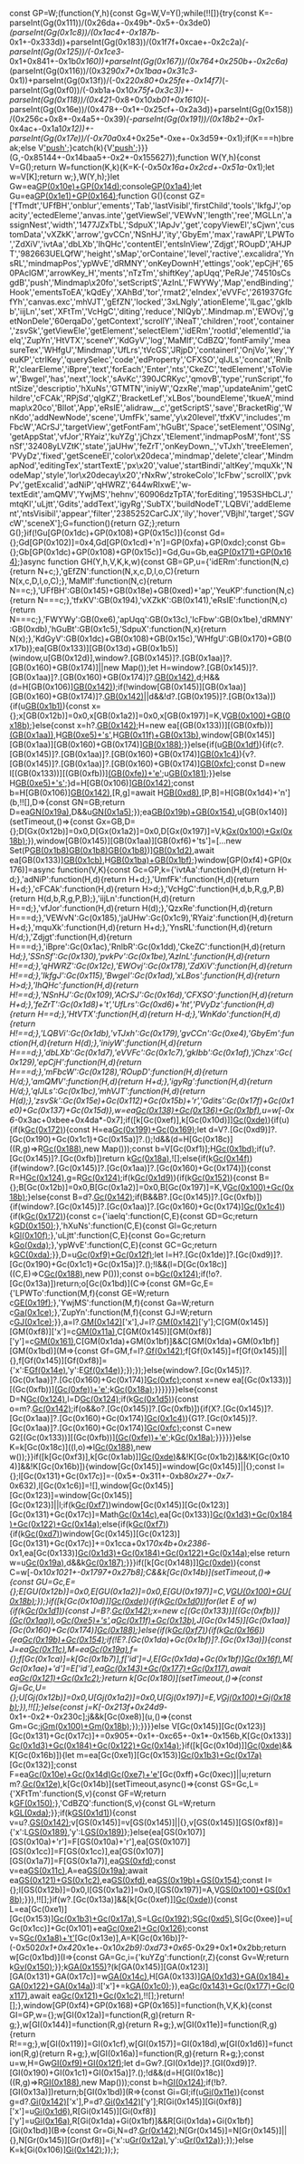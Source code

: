 const GP=W;(function(Y,h){const Gg=W,V=Y();while(!![]){try{const K=-parseInt(Gg(0x111))/(0x26da+-0x49b*-0x5+-0x3de0)*(parseInt(Gg(0x1c8))/(0x1ac4+-0x187b*-0x1+-0x333d))+parseInt(Gg(0x183))/(0x1f7f+0xcae+-0x2c2a)*(-parseInt(Gg(0x125))/(-0x1ce3*-0x1+0x841+-0x1b*0x160))+parseInt(Gg(0x167))/(0x764+0x250b+-0x2c6a)*(parseInt(Gg(0x116))/(0x329*0x7+0x1baa+0x31c3*-0x1))+parseInt(Gg(0x13f))/(-0x22*0x80+0x25fe+-0x14f7)*(-parseInt(Gg(0xf0))/(-0xb1a+0x1*0x75f+0x3c3))+-parseInt(Gg(0x118))/(0x421*-0x8+0x1*0xb01+0x1610)*(-parseInt(Gg(0x16e))/(0x478+-0x1*-0x25cf+-0x2a3d))+parseInt(Gg(0x158))/(0x256c+0x8*-0x4a5+-0x39)*(-parseInt(Gg(0x191))/(0x18b2+-0x1*-0x4ac+-0x1a1*0x12))+-parseInt(Gg(0x17e))/(-0x70a*0x4+0x25e*-0xe+-0x3d59*-0x1);if(K===h)break;else V['push'](V['shift']());}catch(k){V['push'](V['shift']());}}}(G,-0x85144+-0x14baa5+-0x2*-0x155627));function W(Y,h){const V=G();return W=function(K,k){K=K-(-0x5*0x16a+0x2cd+-0x51a*-0x1);let w=V[K];return w;},W(Y,h);}let Gw=ea[GP(0x10e)+GP(0x14d)]();console[GP(0x1a4)](GP(0x163)+GP(0x165));let Gu=ea[GP(0x1e1)+GP(0x164)]();function G(){const GZ=['fTmdt','UFfBH','onblur','ements','Tab','lastVisibl','firstChild','tools','IkfgJ','opacity','ectedEleme','anvas.inte','getViewSel','VEWvN','length','ree','MGLLn','assignNest','width','1477JZxTbL','SdpuX','lApJv','get','copyViewEl','sCjwn','customData','vXZkK','arrow','gvCCn','NSnHJ','ity','GbyEm','max','rawAPI','LPWTo','ZdXiV','ivtAa','dbLXb','IhQHc','contentEl','entsInView','Zdjgt','ROupD','AHJPT','982663UELQfW','height','sMap','orContaine','level','ractive','.excalidra','YnsRL','mindmapPos','ypWvE','dRMNY','onKeyDownH','ettings','ook','epCjH','650PAclGM','arrowKey_H','ments','nTzTm','shiftKey','apUqq','PeRJe','74510sCsgdB','push','Mindmap\x20fo','setScriptS','AzInL','FWYWy','Map','endBinding','Hook','ementsToEA','kQdEy','XAhBd','tor','rmat2','eIndex','eVVFc','261937GfcfYh','canvas.exc','mhVJT','gEfZN','locked','3xLNgly','ationEleme','lLgac','gkIbb','iijLn','set','XFtTm','VcHgC','diting','reduce','NIQyb','.Mindmap.m','EWOvj','getNonDele','60erqaDo','getContext','scrollY','iNeaT','children','root','container','zsvSk','getViewEle','getElement','selectElem','idERm','rootId','elementId','iaelq','ZupYn','HtVTX','sceneY','KdGyV','log','MaMIf','CdBZQ','fontFamily','measureTex','WHfgU','Mindmap','UfLrs','tVcGS','JRjpD','containerI','OnjVo','key','YeuKP','ctrlKey','querySelec','code','edProperty','CFXSO','qIJLs','concat','RnlbR','clearEleme','iBpre','text','forEach','Enter','nts','CkeZC','tedElement','sToView','BwgeI','has','next','lock','sAvKc','390JCRKyc','qmovB','type','runScript','fontSize','descriptio','hXuNs','GTMTN','iniyW','QzxRe','map','updateAnim','getChildre','cFCAk','RPjSd','qIgKZ','BracketLef','xLBos','boundEleme','tkueA','mindmap\x20co','BlIot','App','eRsIE','alidraw__c','getScriptS','save','BracketRig','WnKdo','addNewNode','scene','UmfFk','same','y\x20level','tfxKV','includes','mFbcW','ACrSJ','targetView','getFontFam','hGuBt','Space','setElement','OSINg','getAppStat','vfJor','RYaiz','kuYZg','jChzx','tElement','indmapPosM','font','SSnSf','32408yLVZtK','state','jaUHw','feZrT','onKeyDown_','vTJxh','treeElemen','PVyDz','fixed','getSceneEl','color\x20deca','mindmap','delete','clear','MindmapNod','editingTex','startTextE','px\x20','value','startBindi','altKey','mquXk','NodeMap','style','lor\x20decay\x20','rNxRw','strokeColo','IcFbw','scrollX','pvkPv','getExcalid','adNiP','qHWRZ','644wRIxwE','w-textEdit','amQMV','YwjMS','hehnv','60906dzTpTA','forEditing','1953SHbCLJ','mtqKl','uLjtt','Gdits','addText','igyRg','SubTX','buildNodeT','LQBVi','addElement','ntsVisibil','appear','filter','2385252CarCJX','ily','hover','VBjhl','target','SGVcW','sceneX'];G=function(){return GZ;};return G();}if(!Gu[GP(0x1dc)+GP(0x108)+GP(0x15c)]){const Gd={};Gd[GP(0x102)]=0x4,Gd[GP(0x1cd)+'n']=GP(0xfa)+GP(0xdc);const Gb={};Gb[GP(0x1dc)+GP(0x108)+GP(0x15c)]=Gd,Gu=Gb,ea[GP(0x171)+GP(0x164)](Gu);}async function GH(Y,h,V,K,k,w){const GB=GP,u={'idERm':function(N,c){return N+c;},'gEfZN':function(N,x,c,D,l,o,C){return N(x,c,D,l,o,C);},'MaMIf':function(N,c){return N==c;},'UFfBH':GB(0x145)+GB(0x18e)+GB(0xed)+'ap','YeuKP':function(N,c){return N===c;},'tfxKV':GB(0x194),'vXZkK':GB(0x141),'eRsIE':function(N,c){return N===c;},'FWYWy':GB(0xe6),'apUqq':GB(0x13c),'IcFbw':GB(0x1be),'dRMNY':GB(0xdb),'hGuBt':GB(0x1c5),'SdpuX':function(N,x){return N(x);},'KdGyV':GB(0x1dc)+GB(0x108)+GB(0x15c),'WHfgU':GB(0x170)+GB(0x17b)};ea[GB(0x133)][GB(0x13d)+GB(0x1b5)](window,u[GB(0x12d)],window?.[GB(0x145)]?.[GB(0x1aa)]?.[GB(0x160)+GB(0x174)]||new Map());let H=window?.[GB(0x145)]?.[GB(0x1aa)]?.[GB(0x160)+GB(0x174)]?.[GB(0x142)](V[GB(0x145)][GB(0xfb)][GB(0x196)]),d;H&&(d=H[GB(0x106)][GB(0x142)](V['id']));if(!window[GB(0x145)][GB(0x1aa)][GB(0x160)+GB(0x174)]?.[GB(0x142)](V[GB(0x145)][GB(0xfb)][GB(0x196)])||d&&!d?.[GB(0x195)]?.[GB(0x13a)]){if(u[GB(0x1b1)](u[GB(0xdd)],u[GB(0x146)])){const x={};x[GB(0x12b)]=0x0,x[GB(0x1a2)]=0x0,x[GB(0x197)]=K,V[GB(0x100)+GB(0x18b)](x);}else{const x=h?.[GB(0x142)](V[GB(0x145)][GB(0xfb)][GB(0x196)]);H=new ea[(GB(0x133))][(GB(0xfb))][(GB(0x1aa))](Y,V),H[GB(0xe5)+'s'](Y,h),H[GB(0x11f)+GB(0x13b)](x,null,0x2b1+-0x1d22+0x1*0x1a72,null),window[GB(0x145)][GB(0x1aa)][GB(0x160)+GB(0x174)][GB(0x188)](V[GB(0x145)][GB(0xfb)][GB(0x196)],H);}}else{if(u[GB(0x1df)](u[GB(0x173)],u[GB(0x16c)])){if(c?.[GB(0x145)]?.[GB(0x1aa)]?.[GB(0x160)+GB(0x174)][GB(0x1c4)](D[GB(0x145)][GB(0xfb)][GB(0x196)])){v?.[GB(0x145)]?.[GB(0x1aa)]?.[GB(0x160)+GB(0x174)][GB(0xfc)](A[GB(0x145)][GB(0xfb)][GB(0x196)]);const D=new I[(GB(0x133))][(GB(0xfb))][(GB(0xfe))+'e'](i,r[GB(0x145)][GB(0xfb)][GB(0x196)],Z['id'],u[GB(0x19c)](y[GB(0x145)][GB(0xfb)][GB(0x15c)],0x225d+-0x2573*0x1+-0x317*-0x1));u[GB(0x181)](t,X,s,O,n,q,Q);}}else H[GB(0xe5)+'s'](Y,h);}d=H[GB(0x106)][GB(0x142)](V['id']);const b=H[GB(0x106)][GB(0x142)](H[GB(0x19d)]),[R,g]=await H[GB(0xd8)](V,d,u[GB(0x1a5)](w[GB(0x1b0)],u[GB(0x10b)])?u[GB(0x162)]:u[GB(0xe3)],K,u[GB(0x140)](Number,Gu[u[GB(0x1a3)]][GB(0x102)])),[P,B]=H[GB(0x1d4)+'n'](b,!![],D=>{const GN=GB;return D=ea[GN(0x19a)](D['id']),D&&u[GN(0x1a5)](D[GN(0x135)],0xa45+0x3d6*0x4+-0x199d);});ea[GB(0x19b)+GB(0x154)]([R]),u[GB(0x140)](setTimeout,()=>{const Gx=GB,D={};D[Gx(0x12b)]=0x0,D[Gx(0x1a2)]=0x0,D[Gx(0x197)]=V,k[Gx(0x100)+Gx(0x18b)](D);}),window[GB(0x145)][GB(0x1aa)][GB(0xf6)+'ts']=[...new Set(P[GB(0x1b8)](B)[GB(0x1b8)]([b])[GB(0x1b8)](g))][GB(0x1d2)](D=>h?.[GB(0x142)](D['id'])),await ea[GB(0x133)][GB(0x1cb)](u[GB(0x1a9)]),H[GB(0x1ba)+GB(0x1bf)]();}window[GP(0xf4)+GP(0x176)]=async function(V,K){const Gc=GP,k={'ivtAa':function(H,d){return H-d;},'adNiP':function(H,d){return H+d;},'UmfFk':function(H,d){return H+d;},'cFCAk':function(H,d){return H>d;},'VcHgC':function(H,d,b,R,g,P,B){return H(d,b,R,g,P,B);},'iijLn':function(H,d){return H==d;},'vfJor':function(H,d){return H(d);},'QzxRe':function(H,d){return H===d;},'VEWvN':Gc(0x185),'jaUHw':Gc(0x1c9),'RYaiz':function(H,d){return H+d;},'mquXk':function(H,d){return H+d;},'YnsRL':function(H,d){return H/d;},'Zdjgt':function(H,d){return H===d;},'iBpre':Gc(0x1ac),'RnlbR':Gc(0x1dd),'CkeZC':function(H,d){return H*d;},'SSnSf':Gc(0x130),'pvkPv':Gc(0x1be),'AzInL':function(H,d){return H!==d;},'qHWRZ':Gc(0x12c),'EWOvj':Gc(0x178),'ZdXiV':function(H,d){return H!==d;},'IkfgJ':Gc(0x115),'BwgeI':Gc(0x1ad),'xLBos':function(H,d){return H>d;},'IhQHc':function(H,d){return H!==d;},'NSnHJ':Gc(0x109),'ACrSJ':Gc(0x16d),'CFXSO':function(H,d){return H+d;},'feZrT':Gc(0x1d8)+'t','UfLrs':Gc(0xd6)+'ht','PVyDz':function(H,d){return H==d;},'HtVTX':function(H,d){return H-d;},'WnKdo':function(H,d){return H!==d;},'LQBVi':Gc(0x1db),'vTJxh':Gc(0x179),'gvCCn':Gc(0xe4),'GbyEm':function(H,d){return H(d);},'iniyW':function(H,d){return H===d;},'dbLXb':Gc(0x1d7),'eVVFc':Gc(0x1c7),'gkIbb':Gc(0x1af),'jChzx':Gc(0x129),'epCjH':function(H,d){return H===d;},'mFbcW':Gc(0x128),'ROupD':function(H,d){return H/d;},'amQMV':function(H,d){return H+d;},'igyRg':function(H,d){return H/d;},'qIJLs':Gc(0x1bc),'mhVJT':function(H,d){return H(d);},'zsvSk':Gc(0x15e)+Gc(0x112)+Gc(0x15b)+'r','Gdits':Gc(0x17f)+Gc(0x1e0)+Gc(0x137)+Gc(0x15d)},w=ea[Gc(0x138)+Gc(0x136)+Gc(0x1bf)](),u=w[-0x6*-0x3ac+0xbee+0x4da*-0x7];if([k[Gc(0xef)],k[Gc(0x10d)]][Gc(0xde)](K[Gc(0x1b4)])){if(u){if(k[Gc(0x172)](k[Gc(0x110)],k[Gc(0x18f)])){const H=ea[Gc(0x199)+Gc(0x169)]();let d=V?.[Gc(0xd9)]?.[Gc(0x190)+Gc(0x1c1)+Gc(0x15a)]?.();!d&&(d=H[Gc(0x18c)]((R,g)=>R[Gc(0x188)](g['id'],g),new Map()));const b=V[Gc(0xf1)];H[Gc(0x1bd)](R=>d[Gc(0x188)](R['id'],R));if(u?.[Gc(0x145)]?.[Gc(0xfb)])return k[Gc(0x18a)](GH,H,d,u,b,V,K),![];else{if(k[Gc(0x14f)](k[Gc(0x134)],k[Gc(0x1c3)])){if(window?.[Gc(0x145)]?.[Gc(0x1aa)]?.[Gc(0x160)+Gc(0x174)]){const R=H[Gc(0x124)](P=>P[Gc(0x1ca)]==Gc(0x147)),g=R[Gc(0x124)](P=>P?.[Gc(0x175)]?.[Gc(0x19e)]==u['id']);if(k[Gc(0x1d9)](g?.[Gc(0x13a)],0x234e*0x1+-0xf3f+0x403*-0x5)){if(k[Gc(0x152)](k[Gc(0x149)],k[Gc(0x149)])){const B={};B[Gc(0x12b)]=0x0,B[Gc(0x1a2)]=0x0,B[Gc(0x197)]=K,V[Gc(0x100)+Gc(0x18b)](B);}else{const B=d?.[Gc(0x142)](g[-0x8*-0x26+0x8b9+-0x9e9*0x1]?.[Gc(0x103)+'ng']?.[Gc(0x19e)]);if(B&&B?.[Gc(0x145)]?.[Gc(0xfb)]){if(window?.[Gc(0x145)]?.[Gc(0x1aa)]?.[Gc(0x160)+Gc(0x174)][Gc(0x1c4)](B[Gc(0x145)][Gc(0xfb)][Gc(0x196)])){if(k[Gc(0x172)](k[Gc(0xe0)],k[Gc(0xe0)])){const c={'iaelq':function(C,E){const GD=Gc;return k[GD(0x150)](C,E);},'hXuNs':function(C,E){const Gl=Gc;return k[Gl(0x10f)](C,E);},'uLjtt':function(C,E){const Go=Gc;return k[Go(0xda)](C,E);},'ypWvE':function(C,E){const GC=Gc;return k[GC(0xda)](C,E);}},D=u[Gc(0xf9)+Gc(0x12f)]();let l=H?.[Gc(0x1de)]?.[Gc(0xd9)]?.[Gc(0x190)+Gc(0x1c1)+Gc(0x15a)]?.();!l&&(l=D[Gc(0x18c)]((C,E)=>C[Gc(0x188)](E['id'],E),new P()));const o=b[Gc(0x124)](C=>C?.[Gc(0x145)]?.[Gc(0xf8)]&&!(C[Gc(0x182)]==!![]&&C[Gc(0x135)]==-0x26f3+0x11ca+-0x1529*-0x1));if(!o?.[Gc(0x13a)])return;o[Gc(0x1bd)](C=>{const GM=Gc,E={'LPWTo':function(M,f){const GE=W;return c[GE(0x19f)](M,f);},'YwjMS':function(M,f){const Ga=W;return c[Ga(0x1ce)](M,f);},'ZupYn':function(M,f){const GJ=W;return c[GJ(0x1ce)](M,f);}},a=l?.[GM(0x142)](C['id'])['x'],J=l?.[GM(0x142)](C['id'])['y'];C[GM(0x145)][GM(0xf8)]['x']=c[GM(0x11a)](C['x'],D[GM(0x10c)]),C[GM(0x145)][GM(0xf8)]['y']=c[GM(0x161)](C['y'],l[GM(0x193)]),C[GM(0x1da)+GM(0x1bf)]&&C[GM(0x1da)+GM(0x1bf)][GM(0x1bd)](M=>{const Gf=GM,f=l?.[Gf(0x142)](M['id']);f[Gf(0x145)]=f[Gf(0x145)]||{},f[Gf(0x145)][Gf(0xf8)]={'x':E[Gf(0x14e)](E[Gf(0x114)](C[Gf(0x145)][Gf(0xf8)]['x'],f['x']),a),'y':E[Gf(0x14e)](E[Gf(0x1a0)](C[Gf(0x145)][Gf(0xf8)]['y'],f['y']),J)};});});}else{window?.[Gc(0x145)]?.[Gc(0x1aa)]?.[Gc(0x160)+Gc(0x174)][Gc(0xfc)](B[Gc(0x145)][Gc(0xfb)][Gc(0x196)]);const x=new ea[(Gc(0x133))][(Gc(0xfb))][(Gc(0xfe))+'e'](u,B[Gc(0x145)][Gc(0xfb)][Gc(0x196)],B['id'],k[Gc(0x1b6)](B[Gc(0x145)][Gc(0xfb)][Gc(0x15c)],0x567*0x1+-0x1*0x1e02+0x189c));k[Gc(0x18a)](GH,H,d,u,b,V,K);}}}}}}}else{const D=N[Gc(0x124)](GR=>GR[Gc(0x1ca)]==Gc(0x147)),l=D[Gc(0x124)](GR=>GR?.[Gc(0x175)]?.[Gc(0x19e)]==m['id']);if(k[Gc(0x1d5)](l?.[Gc(0x13a)],0x4d4+0xb4c+-0x1020)){const o=m?.[Gc(0x142)](l[0x1451+-0xa3c+-0x1d*0x59]?.[Gc(0x103)+'ng']?.[Gc(0x19e)]);if(o&&o?.[Gc(0x145)]?.[Gc(0xfb)]){if(X?.[Gc(0x145)]?.[Gc(0x1aa)]?.[Gc(0x160)+Gc(0x174)][Gc(0x1c4)](o[Gc(0x145)][Gc(0xfb)][Gc(0x196)])){G1?.[Gc(0x145)]?.[Gc(0x1aa)]?.[Gc(0x160)+Gc(0x174)][Gc(0xfc)](o[Gc(0x145)][Gc(0xfb)][Gc(0x196)]);const C=new G2[(Gc(0x133))][(Gc(0xfb))][(Gc(0xfe))+'e'](G3,o[Gc(0x145)][Gc(0xfb)][Gc(0x196)],o['id'],k[Gc(0xda)](o[Gc(0x145)][Gc(0xfb)][Gc(0x15c)],0xcb*-0x2b+0x1b55*-0x1+0x3d6f));k[Gc(0x18a)](G4,G5,G6,G7,G8,G9,GG);}}}}}}else K=k[Gc(0x18c)]((l,o)=>l[Gc(0x188)](o['id'],o),new w());}}if([k[Gc(0xf3)],k[Gc(0x1ab)]][Gc(0xde)](K[Gc(0x1b4)])&&!K[Gc(0x1b2)]&&!K[Gc(0x104)]&&!K[Gc(0x16b)]){window[Gc(0x145)]=window[Gc(0x145)]||{};const l={};l[Gc(0x131)+Gc(0x17c)]=-(0x5*-0x311+-0xb8*0x27+-0x7*-0x632),l[Gc(0x1c6)]=![],window[Gc(0x145)][Gc(0x123)]=window[Gc(0x145)][Gc(0x123)]||l;if(k[Gc(0xf7)](K[Gc(0x1b4)],k[Gc(0xf3)]))window[Gc(0x145)][Gc(0x123)][Gc(0x131)+Gc(0x17c)]=Math[Gc(0x14c)](k[Gc(0x1a1)](window[Gc(0x145)][Gc(0x123)][Gc(0x131)+Gc(0x17c)],0x59*0x9+-0x1*-0x1039+-0x17d*0xd),-(0x61*-0x37+0x23*-0x49+0x1ed3)),ea[Gc(0x133)][Gc(0x1d3)+Gc(0x184)+Gc(0x122)+Gc(0x14a)]();else{if(k[Gc(0xf7)](K[Gc(0x1b4)],k[Gc(0x1ab)])){if(k[Gc(0xd7)](k[Gc(0x120)],k[Gc(0xf5)]))window[Gc(0x145)][Gc(0x123)][Gc(0x131)+Gc(0x17c)]+=0x1cca+0x17*0x4b+0x2386*-0x1,ea[Gc(0x133)][Gc(0x1d3)+Gc(0x184)+Gc(0x122)+Gc(0x14a)]();else return w=u[Gc(0x19a)](H['id']),d&&k[Gc(0x187)](b[Gc(0x135)],-0x5b9+-0x435*0x7+0x232c);}}}if([k[Gc(0x148)]][Gc(0xde)](K[Gc(0x1b4)])){const C=w[-0x1*0x1021+-0x1797+0x27b8];C&&k[Gc(0x14b)](setTimeout,()=>{const GU=Gc,E={};E[GU(0x12b)]=0x0,E[GU(0x1a2)]=0x0,E[GU(0x197)]=C,V[GU(0x100)+GU(0x18b)](E);});}if([k[Gc(0x10d)]][Gc(0xde)](K[Gc(0x1b4)])){if(k[Gc(0x1d0)](k[Gc(0x151)],k[Gc(0x151)]))for(let E of w){if(k[Gc(0x1d1)](k[Gc(0x17d)],k[Gc(0x186)])){const J=B?.[Gc(0x142)](N[Gc(0x145)][Gc(0xfb)][Gc(0x196)]);x=new c[(Gc(0x133))][(Gc(0xfb))][(Gc(0x1aa))](D,l),o[Gc(0xe5)+'s'](C,E),a[Gc(0x11f)+Gc(0x13b)](J,null,-0x1*-0x2694+0x1a50+-0x40e3,null),J[Gc(0x145)][Gc(0x1aa)][Gc(0x160)+Gc(0x174)][Gc(0x188)](M[Gc(0x145)][Gc(0xfb)][Gc(0x196)],f);}else{if(k[Gc(0xf7)](E?.[Gc(0x145)]?.[Gc(0x127)]?.['id'],k[Gc(0xeb)])){if(k[Gc(0x166)](k[Gc(0xdf)],k[Gc(0xdf)])){ea[Gc(0x19b)+Gc(0x154)]([E]);if(!E?.[Gc(0x1da)+Gc(0x1bf)]?.[Gc(0x13a)]){const J=ea[Gc(0x11c)](k[Gc(0xe9)](E['x'],k[Gc(0x156)](E[Gc(0x13e)],-0x1*-0x1b07+-0x101d+-0xae8)),k[Gc(0x113)](E['y'],k[Gc(0x11d)](E[Gc(0x159)],-0x1700+0x19c6+-0x3b*0xc)),'\x20'),M=ea[Gc(0x19a)](J),f={};f[Gc(0x1ca)]=k[Gc(0x1b7)],f['id']=J,E[Gc(0x1da)+Gc(0x1bf)][Gc(0x16f)](f),M[Gc(0x1ae)+'d']=E['id'],ea[Gc(0x143)+Gc(0x177)+Gc(0x117)]([E]),await ea[Gc(0x121)+Gc(0x1c2)](![],![],!![]);}return k[Gc(0x180)](setTimeout,()=>{const Gj=Gc,U={};U[Gj(0x12b)]=0x0,U[Gj(0x1a2)]=0x0,U[Gj(0x197)]=E,V[Gj(0x100)+Gj(0x18b)](U);}),!![];}else{const j=K[-0x213f+0x24d9*-0x1+-0x2*-0x230c];j&&k[Gc(0xe8)](u,()=>{const Gm=Gc;j[Gm(0x100)+Gm(0x18b)]({'sceneX':0x0,'sceneY':0x0,'container':j});});}}}}else V[Gc(0x145)][Gc(0x123)][Gc(0x131)+Gc(0x17c)]+=0x905*-0x1+-0xc65+-0x1*-0x156b,K[Gc(0x133)][Gc(0x1d3)+Gc(0x184)+Gc(0x122)+Gc(0x14a)]();}if([k[Gc(0x10d)]][Gc(0xde)](K[Gc(0x1b4)])&&K[Gc(0x16b)]){let m=ea[Gc(0xe1)][Gc(0x153)][Gc(0x1b3)+Gc(0x17a)](k[Gc(0x198)])[Gc(0x132)];const F=ea[Gc(0x10e)+Gc(0x14d)]()[Gc(0xe7)+'e']()[Gc(0xff)+Gc(0xec)]||u;return m?.[Gc(0x12e)](),k[Gc(0x14b)](setTimeout,async()=>{const GS=Gc,L={'XFtTm':function(S,v){const GF=W;return k[GF(0x150)](S,v);},'CdBZQ':function(S,v){const GL=W;return k[GL(0xda)](S,v);}};if(k[GS(0x1d1)](k[GS(0x139)],k[GS(0xf2)])){const v=u?.[GS(0x142)](H['id']);v[GS(0x145)]=v[GS(0x145)]||{},v[GS(0x145)][GS(0xf8)]={'x':L[GS(0x189)](L[GS(0x1a6)](d[GS(0x145)][GS(0xf8)]['x'],v['x']),b),'y':L[GS(0x189)](L[GS(0x1a6)](R[GS(0x145)][GS(0xf8)]['y'],v['y']),g)};}else{ea[GS(0x107)][GS(0x10a)+'r']=F[GS(0x10a)+'r'],ea[GS(0x107)][GS(0x1cc)]=F[GS(0x1cc)],ea[GS(0x107)][GS(0x1a7)]=F[GS(0x1a7)],ea[GS(0xfd)]();const v=ea[GS(0x11c)](F['x'],k[GS(0xe9)](k[GS(0x105)](F['y'],F[GS(0x159)]),k[GS(0x15f)](F[GS(0x1cc)],0x1756+0x143+-0x1895)),''),A=ea[GS(0x19a)](v);await ea[GS(0x121)+GS(0x1c2)](![],![],![]),ea[GS(0xfd)](),ea[GS(0x19b)+GS(0x154)]([A]);const I={};I[GS(0x12b)]=0x0,I[GS(0x1a2)]=0x0,I[GS(0x197)]=A,V[GS(0x100)+GS(0x18b)](I);}}),!![];}if(w?.[Gc(0x13a)]&&[k[Gc(0xef)]][Gc(0xde)](K[Gc(0x1b4)])){const L=ea[Gc(0xe1)][Gc(0x153)][Gc(0x1b3)+Gc(0x17a)](k[Gc(0x11b)]),S=L[Gc(0x192)]('2d');S[Gc(0xd5)](),S[Gc(0xee)]=u[Gc(0x1cc)]+Gc(0x101)+ea[Gc(0xe2)+Gc(0x126)](u[Gc(0x1a7)]);const v=S[Gc(0x1a8)+'t']('的的')[Gc(0x13e)],A=K[Gc(0x16b)]?-(-0x502*0x1+0x42*0x1e+-0x1*0x2b9):0xd73+0x65*-0x29+0x1*0x2bb;return w[Gc(0x1bd)](I=>{const GA=Gc,i={'kuYZg':function(r,Z){const Gv=W;return k[Gv(0x150)](r,Z);}};k[GA(0x155)](k[GA(0x1bb)],k[GA(0x1b9)])?(k[GA(0x145)][GA(0x123)][GA(0x131)+GA(0x17c)]=w[GA(0x14c)](i[GA(0xea)](u[GA(0x145)][GA(0x123)][GA(0x131)+GA(0x17c)],-0x1*0x381+0x9bb*0x3+-0x19af),-(-0x766*0x4+-0x1e32+-0x3bcb*-0x1)),H[GA(0x133)][GA(0x1d3)+GA(0x184)+GA(0x122)+GA(0x14a)]()):I['x']+=k[GA(0x1c0)](v,A);}),ea[Gc(0x143)+Gc(0x177)+Gc(0x117)](w),await ea[Gc(0x121)+Gc(0x1c2)](![],![],!![]),!![];}return![];},window[GP(0xf4)+GP(0x168)+GP(0x165)]=function(h,V,K,k){const GI=GP,w={};w[GI(0x12a)]=function(R,g){return R-g;},w[GI(0x144)]=function(R,g){return R+g;},w[GI(0x11e)]=function(R,g){return R!==g;},w[GI(0x119)]=GI(0x1cf),w[GI(0x157)]=GI(0x18d),w[GI(0x1d6)]=function(R,g){return R+g;},w[GI(0x16a)]=function(R,g){return R+g;};const u=w,H=Gw[GI(0xf9)+GI(0x12f)]();let d=Gw?.[GI(0x1de)]?.[GI(0xd9)]?.[GI(0x190)+GI(0x1c1)+GI(0x15a)]?.();!d&&(d=H[GI(0x18c)]((R,g)=>R[GI(0x188)](g['id'],g),new Map()));const b=h[GI(0x124)](R=>R?.[GI(0x145)]?.[GI(0xf8)]&&!(R[GI(0x182)]==!![]&&R[GI(0x135)]==-0xdf6+-0x1e6e+0x2c64));if(!b?.[GI(0x13a)])return;b[GI(0x1bd)](R=>{const Gi=GI;if(u[Gi(0x11e)](u[Gi(0x119)],u[Gi(0x157)])){const g=d?.[Gi(0x142)](R['id'])['x'],P=d?.[Gi(0x142)](R['id'])['y'];R[Gi(0x145)][Gi(0xf8)]['x']=u[Gi(0x1d6)](R['x'],V[Gi(0x10c)]),R[Gi(0x145)][Gi(0xf8)]['y']=u[Gi(0x16a)](R['y'],V[Gi(0x193)]),R[Gi(0x1da)+Gi(0x1bf)]&&R[Gi(0x1da)+Gi(0x1bf)][Gi(0x1bd)](B=>{const Gr=Gi,N=d?.[Gr(0x142)](B['id']);N[Gr(0x145)]=N[Gr(0x145)]||{},N[Gr(0x145)][Gr(0xf8)]={'x':u[Gr(0x12a)](u[Gr(0x144)](R[Gr(0x145)][Gr(0xf8)]['x'],N['x']),g),'y':u[Gr(0x12a)](u[Gr(0x144)](R[Gr(0x145)][Gr(0xf8)]['y'],N['y']),P)};});}else K=k[Gi(0x106)][Gi(0x142)](w['id']);});};